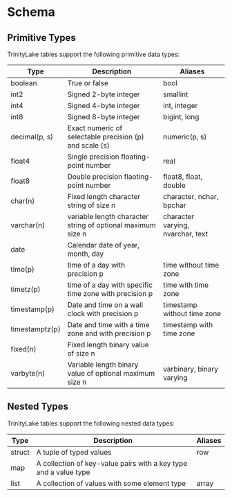 # Schema

## Primitive Types

TrinityLake tables support the following primitive data types:

| Type           | Description                                                 | Aliases                           |
|----------------|-------------------------------------------------------------|-----------------------------------|
| boolean        | True or false                                               | bool                              |
| int2           | Signed 2-byte integer                                       | smallint                          |
| int4           | Signed 4-byte integer                                       | int, integer                      |
| int8           | Signed 8-byte integer                                       | bigint, long                      |
| decimal(p, s)  | Exact numeric of selectable precision (p) and scale (s)     | numeric(p, s)                     |
| float4         | Single precision floating-point number                      | real                              |
| float8         | Double precision flaoting-point number                      | float8, float, double             |
| char(n)        | Fixed length character string of size n                     | character, nchar, bpchar          |
| varchar(n)     | variable length character string of optional maximum size n | character varying, nvarchar, text |
| date           | Calendar date of year, month, day                           |                                   |
| time(p)        | time of a day with precision p                              | time without time zone            |
| timetz(p)      | time of a day with specific time zone with precision p      | time with time zone               |
| timestamp(p)   | Date and time on a wall clock with precision p              | timestamp without time zone       |
| timestamptz(p) | Date and time with a time zone and with precision p         | timestamp with time zone          |
| fixed(n)       | Fixed length binary value of size n                         |                                   |
| varbyte(n)     | Variable length binary value of optional maximum size n     | varbinary, binary varying         |

## Nested Types

TrinityLake tables support the following nested data types:

| Type   | Description                                                      | Aliases |
|--------|------------------------------------------------------------------|---------|
| struct | A tuple of typed values                                          | row     |
| map    | A collection of key-value pairs with a key type and a value type |         |
| list   | A collection of values with some element type                    | array   |
